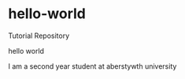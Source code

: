 # hello-world
Tutorial Repository

hello world

I am a second year student at aberstywth university
